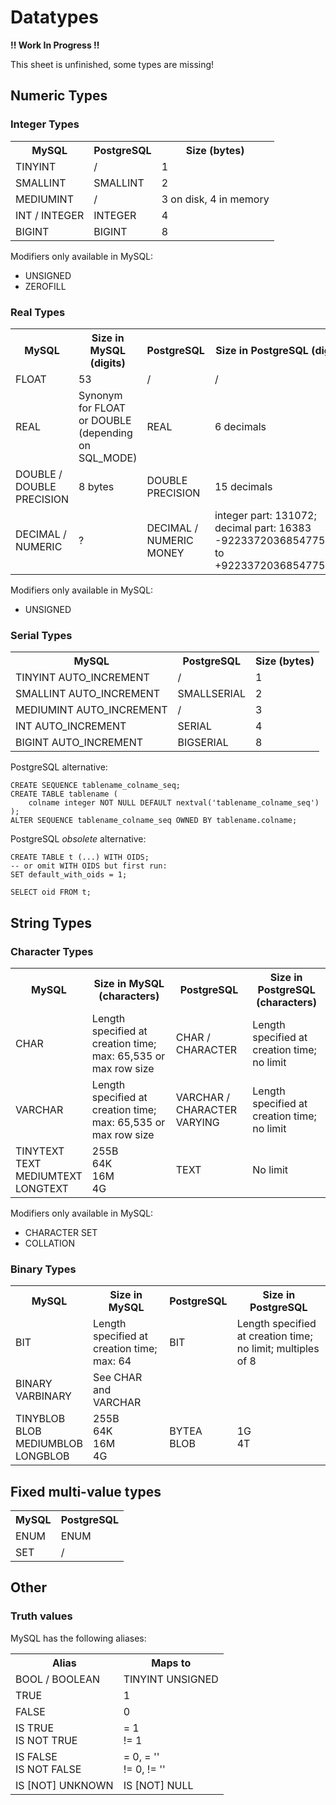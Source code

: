 # Datatypes

**!! Work In Progress !!**

This sheet is unfinished, some types are missing!

## Numeric Types

### Integer Types

<table>
    <tr>
        <th>MySQL</th>
        <th>PostgreSQL</th>
        <th>Size (bytes)</th>
    </tr>
    <tr>
        <td>TINYINT</td>
        <td>/</td>
        <td>1</td>
    </tr>
    <tr>
        <td>SMALLINT</td>
        <td>SMALLINT</td>
        <td>2</td>
    </tr>
    <tr>
        <td>MEDIUMINT</td>
        <td>/</td>
        <td>3 on disk, 4 in memory</td>
    </tr>
    <tr>
        <td>INT / INTEGER</td>
        <td>INTEGER</td>
        <td>4</td>
    </tr>
    <tr>
        <td>BIGINT</td>
        <td>BIGINT</td>
        <td>8</td>
    </tr>
</table>

Modifiers only available in MySQL:
* UNSIGNED
* ZEROFILL

### Real Types

<table>
    <tr>
        <th>MySQL</th>
        <th>Size in MySQL (digits)</th>
        <th>PostgreSQL</th>
        <th>Size in PostgreSQL (digits)</th>
    </tr>
    <tr>
        <td>FLOAT</td>
        <td>53</td>
        <td>/</td>
        <td>/</td>
    </tr>
    <tr>
        <td>REAL</td>
        <td>Synonym for FLOAT or DOUBLE (depending on SQL_MODE)</td>
        <td>REAL</td>
        <td>6 decimals</td>
    </tr>
    <tr>
        <td>DOUBLE / DOUBLE PRECISION</td>
        <td>8 bytes</td>
        <td>DOUBLE PRECISION</td>
        <td>15 decimals</td>
    </tr>
    <tr>
        <td>DECIMAL / NUMERIC</td>
        <td>?</td>
        <td>
            DECIMAL / NUMERIC<br>
            MONEY
        </td>
        <td>
            integer part: 131072; decimal part: 16383<br>
            -92233720368547758.08 to +92233720368547758.07
        </td>
    </tr>
</table>

Modifiers only available in MySQL:
* UNSIGNED

### Serial Types

<table>
    <tr>
        <th>MySQL</th>
        <th>PostgreSQL</th>
        <th>Size (bytes)</th>
    </tr>
    <tr>
        <td>TINYINT AUTO_INCREMENT</td>
        <td>/</td>
        <td>1</td>
    </tr>
    <tr>
        <td>SMALLINT AUTO_INCREMENT</td>
        <td>SMALLSERIAL</td>
        <td>2</td>
    </tr>
    <tr>
        <td>MEDIUMINT AUTO_INCREMENT</td>
        <td>/</td>
        <td>3</td>
    </tr>
    <tr>
        <td>INT AUTO_INCREMENT</td>
        <td>SERIAL</td>
        <td>4</td>
    </tr>
    <tr>
        <td>BIGINT AUTO_INCREMENT</td>
        <td>BIGSERIAL</td>
        <td>8</td>
    </tr>
</table>

PostgreSQL alternative:

```
CREATE SEQUENCE tablename_colname_seq;
CREATE TABLE tablename (
    colname integer NOT NULL DEFAULT nextval('tablename_colname_seq')
);
ALTER SEQUENCE tablename_colname_seq OWNED BY tablename.colname;
```

PostgreSQL *obsolete* alternative:

```
CREATE TABLE t (...) WITH OIDS;
-- or omit WITH OIDS but first run:
SET default_with_oids = 1;

SELECT oid FROM t;
```

## String Types

### Character Types

<table>
    <tr>
        <th>MySQL</th>
        <th>Size in MySQL (characters)</th>
        <th>PostgreSQL</th>
        <th>Size in PostgreSQL (characters)</th>
    </tr>
    <tr>
        <td>CHAR</td>
        <td>Length specified at creation time; max: 65,535 or max row size</td>
        <td>CHAR / CHARACTER</td>
        <td>Length specified at creation time; no limit</td>
    </tr>
    <tr>
        <td>VARCHAR</td>
        <td>Length specified at creation time; max: 65,535 or max row size</td>
        <td>VARCHAR / CHARACTER VARYING</td>
        <td>Length specified at creation time; no limit</td>
    </tr>
    <tr>
        <td>
            TINYTEXT<br>
            TEXT<br>
            MEDIUMTEXT<br>
            LONGTEXT
        </td>
        <td>
            255B<br>
            64K<br>
            16M<br>
            4G
        </td>
        <td>TEXT</td>
        <td>No limit</td>
    </tr>
</table>

Modifiers only available in MySQL:
* CHARACTER SET
* COLLATION

### Binary Types

<table>
    <tr>
        <th>MySQL</th>
        <th>Size in MySQL</th>
        <th>PostgreSQL</th>
        <th>Size in PostgreSQL</th>
    </tr>
    <tr>
        <td>BIT</td>
        <td>Length specified at creation time; max: 64</td>
        <td>BIT</td>
        <td>Length specified at creation time; no limit; multiples of 8</td>
    </tr>
    <tr>
        <td>
            BINARY<br>
            VARBINARY
        </td>
        <td>
            See CHAR and VARCHAR
        </td>
        <td> </td>
        <td> </td>
    </tr>
    <tr>
        <td>
            TINYBLOB<br>
            BLOB<br>
            MEDIUMBLOB<br>
            LONGBLOB
        </td>
        <td>
            255B<br>
            64K<br>
            16M<br>
            4G
        </td>
        <td>
            BYTEA<br>
            BLOB
        </td>
        <td>
            1G<br>
            4T
        </td>
    </tr>
</table>

## Fixed multi-value types

<table>
    <tr>
        <th>MySQL</th>
        <th>PostgreSQL</th>
    </tr>
    <tr>
        <td>ENUM</td>
        <td>ENUM</td>
    </tr>
    <tr>
        <td>SET</td>
        <td>/</td>
    </tr>
</table>

## Other

### Truth values

MySQL has the following aliases:

<table>
    <tr>
        <th>Alias</th>
        <th>Maps to</th>
    </tr>
    <tr>
        <td>BOOL / BOOLEAN</td>
        <td>TINYINT UNSIGNED</td>
    </tr>
    <tr>
        <td>TRUE</td>
        <td>1</td>
    </tr>
    <tr>
        <td>FALSE</td>
        <td>0</td>
    </tr>
    <tr>
        <td>
            IS TRUE<br>
            IS NOT TRUE
        </td>
        <td>
            = 1<br>
            != 1
        </td>
    </tr>
    <tr>
        <td>
            IS FALSE<br>
            IS NOT FALSE
        </td>
        <td>
            = 0, = ''<br>
            != 0, != ''
        </td>
    </tr>
    <tr>
        <td>IS [NOT] UNKNOWN</td>
        <td>IS [NOT] NULL</td>
    </tr>
</table>
